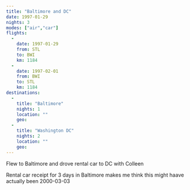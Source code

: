 ```yaml
---
title: "Baltimore and DC"
date: 1997-01-29
nights: 3
modes: ["air","car"]
flights:
  -
    date: 1997-01-29
    from: STL
    to: BWI
    km: 1184
  -
    date: 1997-02-01
    from: BWI
    to: STL
    km: 1184
destinations:
  -
    title: "Baltimore"
    nights: 1
    location: ""
    geo:
  -
    title: "Washington DC"
    nights: 2
    location: ""
    geo:
---
```


Flew to Baltimore and drove rental car to DC with Colleen

Rental car receipt for 3 days in Baltimore makes me think this might haave actually been 2000-03-03
